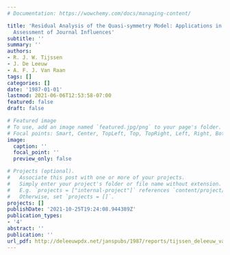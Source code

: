 ```yaml
---
# Documentation: https://wowchemy.com/docs/managing-content/

title: 'Residual Analysis of the Quasi-symmetry Model: Applications in Citation-Based
  Assessment of Journal Influences'
subtitle: ''
summary: ''
authors:
- R. J. W. Tijssen
- J. De Leeuw
- A. F. J. Van Raan
tags: []
categories: []
date: '1987-01-01'
lastmod: 2021-06-06T12:53:58-07:00
featured: false
draft: false

# Featured image
# To use, add an image named `featured.jpg/png` to your page's folder.
# Focal points: Smart, Center, TopLeft, Top, TopRight, Left, Right, BottomLeft, Bottom, BottomRight.
image:
  caption: ''
  focal_point: ''
  preview_only: false

# Projects (optional).
#   Associate this post with one or more of your projects.
#   Simply enter your project's folder or file name without extension.
#   E.g. `projects = ["internal-project"]` references `content/project/deep-learning/index.md`.
#   Otherwise, set `projects = []`.
projects: []
publishDate: '2021-10-25T19:24:08.944389Z'
publication_types:
- '4'
abstract: ''
publication: ''
url_pdf: http://deleeuwpdx.net/janspubs/1987/reports/tijssen_deleeuw_vanraan_R_87b.pdf
---
```

